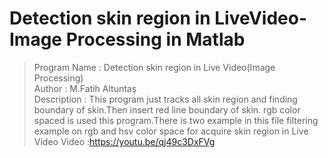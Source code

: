 # Detection skin region in LiveVideo-Image Processing in Matlab
> Program Name : Detection skin region in Live Video(Image Processing)                
> Author       : M.Fatih Altuntaş                                             
> Description  : This program just tracks all skin region and finding
> boundary of skin.Then insert red line boundary of skin.
> rgb color spaced is used this program.There is two example in this file
> filtering example on rgb and hsv color space for acquire skin region in Live Video
> Video :https://youtu.be/qj49c3DxFVg

